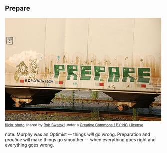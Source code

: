 ##  Prepare

<a title="PREPARE" href="https://flickr.com/photos/rswatski/7423155542"><img src="/images/7423155542_232da3477b.jpg" /></a><br /><small><a title="PREPARE" href="https://flickr.com/photos/rswatski/7423155542">flickr photo</a> shared by <a href="https://flickr.com/people/rswatski">Rob Swatski</a> under a <a href="https://creativecommons.org/licenses/by-nc/2.0/">Creative Commons ( BY-NC ) license</a> </small>

note:
    Murphy was an Optimist -- things *will* go wrong.
    Preparation and *practice* will make things go
    smoother -- when everything goes right and everything
    goes wrong.
